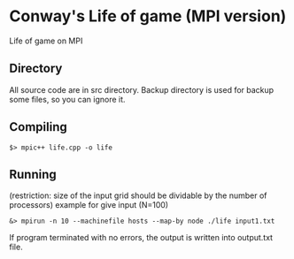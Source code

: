 # Conway's Life of game (MPI version)

Life of game on MPI

## Directory

All source code are in src directory.
Backup directory is used for backup some files, so you can ignore it.

## Compiling
```
$> mpic++ life.cpp -o life
```

## Running

(restriction: size of the input grid should be dividable by the number of processors)
example for give input (N=100)

```
&> mpirun -n 10 --machinefile hosts --map-by node ./life input1.txt
```

If program terminated with no errors, the output is written into output.txt file.

